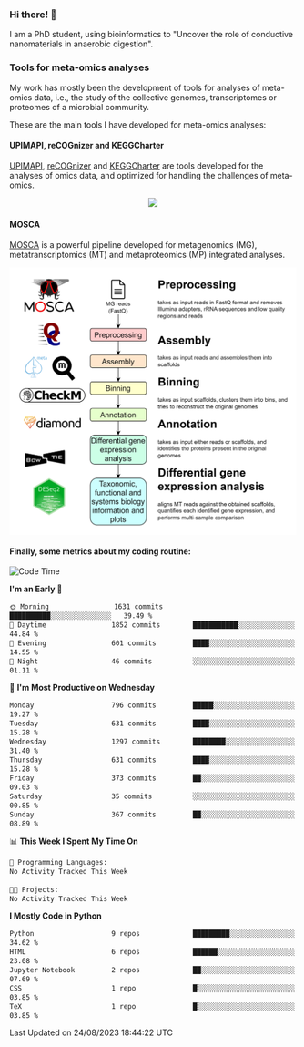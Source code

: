 ### Hi there! 👋

I am a PhD student, using bioinformatics to "Uncover the role of conductive nanomaterials in anaerobic digestion".

### Tools for meta-omics analyses

My work has mostly been the development of tools for analyses of meta-omics data, i.e., the study of the collective genomes, transcriptomes or proteomes of a microbial community.

These are the main tools I have developed for meta-omics analyses:

#### UPIMAPI, reCOGnizer and KEGGCharter

[UPIMAPI](https://github.com/iquasere/UPIMAPI), [reCOGnizer](https://github.com/iquasere/reCOGnizer) and [KEGGCharter](https://github.com/iquasere/KEGGCharter) are tools developed for the analyses of omics data, and optimized for handling the challenges of meta-omics.

<p align="center">
    <img src="assets/annotation_paper.png">
</p>

#### MOSCA

[MOSCA](https://github.com/iquasere/MOSCA) is a powerful pipeline developed for metagenomics (MG), metatranscriptomics (MT) and metaproteomics (MP) integrated analyses.

<p align="center">
    <img src="assets/mosca_workflow.png" align="center" width="700">
</p>


#### Finally, some metrics about my coding routine:

<!--START_SECTION:waka-->
![Code Time](http://img.shields.io/badge/Code%20Time-638%20hrs%2042%20mins-blue)

**I'm an Early 🐤** 

```text
🌞 Morning                1631 commits        ██████████░░░░░░░░░░░░░░░   39.49 % 
🌆 Daytime                1852 commits        ███████████░░░░░░░░░░░░░░   44.84 % 
🌃 Evening                601 commits         ████░░░░░░░░░░░░░░░░░░░░░   14.55 % 
🌙 Night                  46 commits          ░░░░░░░░░░░░░░░░░░░░░░░░░   01.11 % 
```
📅 **I'm Most Productive on Wednesday** 

```text
Monday                   796 commits         █████░░░░░░░░░░░░░░░░░░░░   19.27 % 
Tuesday                  631 commits         ████░░░░░░░░░░░░░░░░░░░░░   15.28 % 
Wednesday                1297 commits        ████████░░░░░░░░░░░░░░░░░   31.40 % 
Thursday                 631 commits         ████░░░░░░░░░░░░░░░░░░░░░   15.28 % 
Friday                   373 commits         ██░░░░░░░░░░░░░░░░░░░░░░░   09.03 % 
Saturday                 35 commits          ░░░░░░░░░░░░░░░░░░░░░░░░░   00.85 % 
Sunday                   367 commits         ██░░░░░░░░░░░░░░░░░░░░░░░   08.89 % 
```


📊 **This Week I Spent My Time On** 

```text
💬 Programming Languages: 
No Activity Tracked This Week

🐱‍💻 Projects: 
No Activity Tracked This Week
```

**I Mostly Code in Python** 

```text
Python                   9 repos             █████████░░░░░░░░░░░░░░░░   34.62 % 
HTML                     6 repos             ██████░░░░░░░░░░░░░░░░░░░   23.08 % 
Jupyter Notebook         2 repos             ██░░░░░░░░░░░░░░░░░░░░░░░   07.69 % 
CSS                      1 repo              █░░░░░░░░░░░░░░░░░░░░░░░░   03.85 % 
TeX                      1 repo              █░░░░░░░░░░░░░░░░░░░░░░░░   03.85 % 
```




 Last Updated on 24/08/2023 18:44:22 UTC
<!--END_SECTION:waka-->
